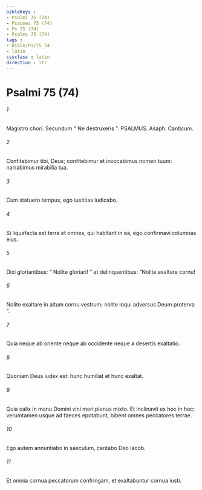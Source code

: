 ```yaml
---
bibleKeys : 
- Psalmi 75 (74)
- Psaumes 75 (74)
- Ps 75 (74)
- Psalms 75 (74)
tags : 
- Bible/Ps/75_74
- latin
cssclass : latin
direction : ltr
---
```


# Psalmi 75 (74)

###### 1
Magistro chori. Secundum " Ne destruxeris ". PSALMUS. Asaph. Canticum.
###### 2
Confitebimur tibi, Deus; confitebimur et invocabimus nomen tuum: narrabimus mirabilia tua.
###### 3
Cum statuero tempus, ego iustitias iudicabo.
###### 4
Si liquefacta est terra et omnes, qui habitant in ea, ego confirmavi columnas eius.
###### 5
Dixi gloriantibus: “ Nolite gloriari! ” et delinquentibus: “Nolite exaltare cornu!
###### 6
Nolite exaltare in altum cornu vestrum; nolite loqui adversus Deum proterva ”.
###### 7
Quia neque ab oriente neque ab occidente neque a desertis exaltatio.
###### 8
Quoniam Deus iudex est: hunc humiliat et hunc exaltat.
###### 9
Quia calix in manu Domini vini meri plenus mixto. Et inclinavit ex hoc in hoc; verumtamen usque ad faeces epotabunt, bibent omnes peccatores terrae.
###### 10
Ego autem annuntiabo in saeculum, cantabo Deo Iacob.
###### 11
Et omnia cornua peccatorum confringam, et exaltabuntur cornua iusti.
